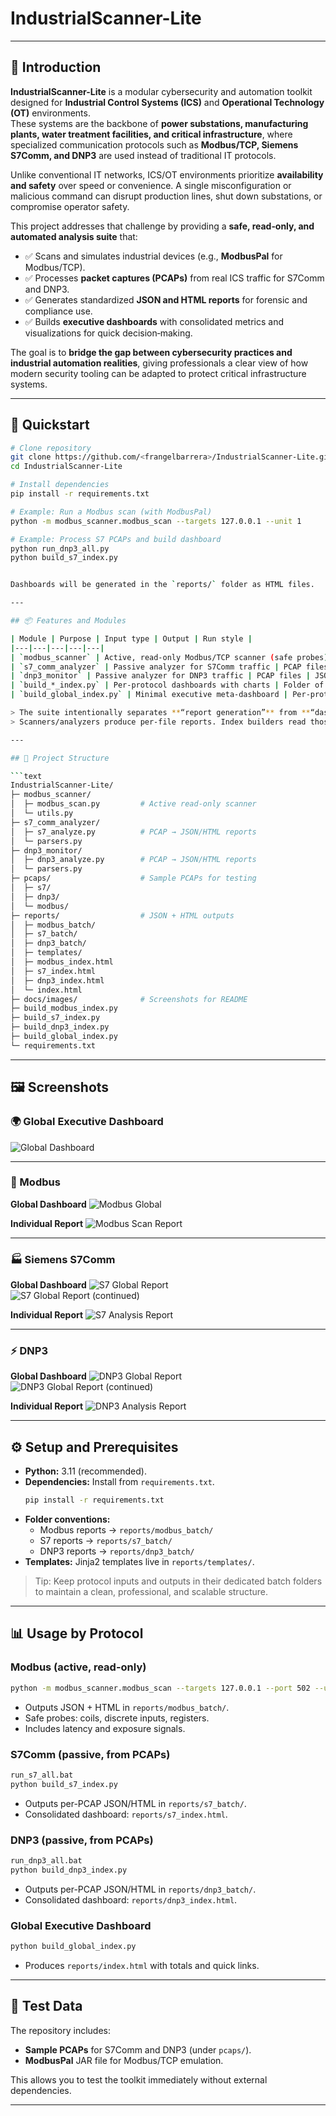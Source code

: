 
# IndustrialScanner-Lite

---

## 📌 Introduction

**IndustrialScanner-Lite** is a modular cybersecurity and automation toolkit designed for **Industrial Control Systems (ICS)** and **Operational Technology (OT)** environments.  
These systems are the backbone of **power substations, manufacturing plants, water treatment facilities, and critical infrastructure**, where specialized communication protocols such as **Modbus/TCP, Siemens S7Comm, and DNP3** are used instead of traditional IT protocols.

Unlike conventional IT networks, ICS/OT environments prioritize **availability and safety** over speed or convenience. A single misconfiguration or malicious command can disrupt production lines, shut down substations, or compromise operator safety.  

This project addresses that challenge by providing a **safe, read‑only, and automated analysis suite** that:

- ✅ Scans and simulates industrial devices (e.g., **ModbusPal** for Modbus/TCP).  
- ✅ Processes **packet captures (PCAPs)** from real ICS traffic for S7Comm and DNP3.  
- ✅ Generates standardized **JSON and HTML reports** for forensic and compliance use.  
- ✅ Builds **executive dashboards** with consolidated metrics and visualizations for quick decision‑making.  

The goal is to **bridge the gap between cybersecurity practices and industrial automation realities**, giving professionals a clear view of how modern security tooling can be adapted to protect critical infrastructure systems.

---

## 🚀 Quickstart

```bash
# Clone repository
git clone https://github.com/<frangelbarrera>/IndustrialScanner-Lite.git
cd IndustrialScanner-Lite

# Install dependencies
pip install -r requirements.txt

# Example: Run a Modbus scan (with ModbusPal)
python -m modbus_scanner.modbus_scan --targets 127.0.0.1 --unit 1

# Example: Process S7 PCAPs and build dashboard
python run_dnp3_all.py
python build_s7_index.py


Dashboards will be generated in the `reports/` folder as HTML files.

---

## 📦 Features and Modules

| Module | Purpose | Input type | Output | Run style |
|---|---|---|---|---|
| `modbus_scanner` | Active, read-only Modbus/TCP scanner (safe probes) | Live targets (IP/port), ModbusPal | JSON + HTML | Python CLI |
| `s7_comm_analyzer` | Passive analyzer for S7Comm traffic | PCAP files | JSON + HTML | Batch runner + Python |
| `dnp3_monitor` | Passive analyzer for DNP3 traffic | PCAP files | JSON + HTML | Batch runner + Python |
| `build_*_index.py` | Per-protocol dashboards with charts | Folder of JSON reports | HTML dashboard | Python script |
| `build_global_index.py` | Minimal executive meta-dashboard | Per-protocol indices | HTML dashboard | Python script |

> The suite intentionally separates **“report generation”** from **“dashboard building.”**  
> Scanners/analyzers produce per-file reports. Index builders read those reports and create consolidated views.

---

## 📂 Project Structure

```text
IndustrialScanner-Lite/
├─ modbus_scanner/
│  ├─ modbus_scan.py         # Active read-only scanner
│  └─ utils.py
├─ s7_comm_analyzer/
│  ├─ s7_analyze.py          # PCAP → JSON/HTML reports
│  └─ parsers.py
├─ dnp3_monitor/
│  ├─ dnp3_analyze.py        # PCAP → JSON/HTML reports
│  └─ parsers.py
├─ pcaps/                    # Sample PCAPs for testing
│  ├─ s7/
│  ├─ dnp3/
│  └─ modbus/
├─ reports/                  # JSON + HTML outputs
│  ├─ modbus_batch/
│  ├─ s7_batch/
│  ├─ dnp3_batch/
│  ├─ templates/
│  ├─ modbus_index.html
│  ├─ s7_index.html
│  ├─ dnp3_index.html
│  └─ index.html
├─ docs/images/              # Screenshots for README
├─ build_modbus_index.py
├─ build_s7_index.py
├─ build_dnp3_index.py
├─ build_global_index.py
└─ requirements.txt
```

---

## 🖼️ Screenshots

### 🌍 Global Executive Dashboard
![Global Dashboard](docs/images/Screenshot_1.jpg)

---

### 🔌 Modbus
**Global Dashboard**
![Modbus Global](docs/images/Screenshot_2.jpg)

**Individual Report**
![Modbus Scan Report](docs/images/Screenshot_7.jpg)

---

### 🏭 Siemens S7Comm
**Global Dashboard**
![S7 Global Report](docs/images/Screenshot_3.jpg)  
![S7 Global Report (continued)](docs/images/Screenshot_4.jpg)

**Individual Report**
![S7 Analysis Report](docs/images/Screenshot_8.jpg)

---

### ⚡ DNP3
**Global Dashboard**
![DNP3 Global Report](docs/images/Screenshot_5.jpg)  
![DNP3 Global Report (continued)](docs/images/Screenshot_6.jpg)

**Individual Report**
![DNP3 Analysis Report](docs/images/Screenshot_9.jpg)

---

## ⚙️ Setup and Prerequisites

- **Python:** 3.11 (recommended).  
- **Dependencies:** Install from `requirements.txt`.  
  ```bash
  pip install -r requirements.txt
  ```
- **Folder conventions:**
  - Modbus reports → `reports/modbus_batch/`  
  - S7 reports → `reports/s7_batch/`  
  - DNP3 reports → `reports/dnp3_batch/`  
- **Templates:** Jinja2 templates live in `reports/templates/`.

> Tip: Keep protocol inputs and outputs in their dedicated batch folders to maintain a clean, professional, and scalable structure.

---

## 📊 Usage by Protocol

### Modbus (active, read-only)
```bash
python -m modbus_scanner.modbus_scan --targets 127.0.0.1 --port 502 --unit 1
```
- Outputs JSON + HTML in `reports/modbus_batch/`.  
- Safe probes: coils, discrete inputs, registers.  
- Includes latency and exposure signals.  

### S7Comm (passive, from PCAPs)
```bash
run_s7_all.bat
python build_s7_index.py
```
- Outputs per-PCAP JSON/HTML in `reports/s7_batch/`.  
- Consolidated dashboard: `reports/s7_index.html`.  

### DNP3 (passive, from PCAPs)
```bash
run_dnp3_all.bat
python build_dnp3_index.py
```
- Outputs per-PCAP JSON/HTML in `reports/dnp3_batch/`.  
- Consolidated dashboard: `reports/dnp3_index.html`.  

### Global Executive Dashboard
```bash
python build_global_index.py
```
- Produces `reports/index.html` with totals and quick links.

---

## 🧪 Test Data

The repository includes:
- **Sample PCAPs** for S7Comm and DNP3 (under `pcaps/`).  
- **ModbusPal** JAR file for Modbus/TCP emulation.  

This allows you to test the toolkit immediately without external dependencies.

---



